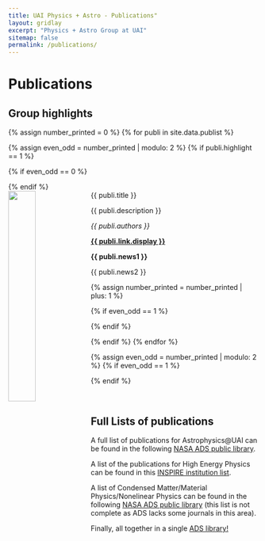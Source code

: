 ```yaml
---
title: UAI Physics + Astro - Publications"
layout: gridlay
excerpt: "Physics + Astro Group at UAI"
sitemap: false
permalink: /publications/
---
```



# Publications

## Group highlights

<!-- (For a full list see [below](#full-list) or go to [Google Scholar](https://scholar.google.ch/citations?user=TqxYWZsAAAAJ), [ResearcherID](https://www.researcherid.com/rid/D-7763-2012)) -->

{% assign number_printed = 0 %}
{% for publi in site.data.publist %}

{% assign even_odd = number_printed | modulo: 2 %}
{% if publi.highlight == 1 %}

{% if even_odd == 0 %}
<div class="row">
{% endif %}

<div class="col-sm-6 clearfix">
 <div class="well">
  <pubtit>{{ publi.title }}</pubtit>
  <img src="{{ site.url }}{{ site.baseurl }}/images/pubpic/{{ publi.image }}" class="img-responsive" width="33%" style="float: left" />
  <p>{{ publi.description }}</p>
  <p><em>{{ publi.authors }}</em></p>
  <p><strong><a href="{{ publi.link.url }}">{{ publi.link.display }}</a></strong></p>
  <p class="text-danger"><strong> {{ publi.news1 }}</strong></p>
  <p> {{ publi.news2 }}</p>
 </div>
</div>

{% assign number_printed = number_printed | plus: 1 %}

{% if even_odd == 1 %}
</div>
{% endif %}

{% endif %}
{% endfor %}

{% assign even_odd = number_printed | modulo: 2 %}
{% if even_odd == 1 %}
</div>
{% endif %}

<p> &nbsp; </p>


## Full Lists of publications

A full list of publications for Astrophysics@UAI can be found in the following <a href="https://ui.adsabs.harvard.edu/public-libraries/hA1Ady6dQ5qYjhUCEa3qxw">NASA ADS public library</a>.

A list of the publications for High Energy Physics can be found in this <a href="https://inspirehep.net/institutions/910504">INSPIRE institution list</a>.

A list of Condensed Matter/Material Physics/Nonelinear Physics can be found in the following <a href="https://ui.adsabs.harvard.edu/public-libraries/hCXAMso8Rzi0nXWLnLy1DQ"> NASA ADS public library</a> (this list is not complete as ADS lacks some journals in this area).

Finally, all together in a single <a href="https://ui.adsabs.harvard.edu/public-libraries/YHeqTHpvSCWXNeVjtKNgmQ">ADS library!</a>

<!--
{% for publi in site.data.publist %}

  {{ publi.title }} <br />
  <em>{{ publi.authors }} </em><br /><a href="{{ publi.link.url }}">{{ publi.link.display }}</a>

{% endfor %}
-->
